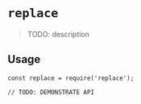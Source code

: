 # `replace`

> TODO: description

## Usage

```
const replace = require('replace');

// TODO: DEMONSTRATE API
```

